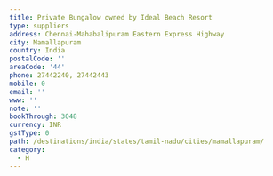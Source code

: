 ```yaml
---
title: Private Bungalow owned by Ideal Beach Resort
type: suppliers
address: Chennai-Mahabalipuram Eastern Express Highway
city: Mamallapuram
country: India
postalCode: ''
areaCode: '44'
phone: 27442240, 27442443
mobile: 0
email: ''
www: ''
note: ''
bookThrough: 3048
currency: INR
gstType: 0
path: /destinations/india/states/tamil-nadu/cities/mamallapuram/
category:
  - H
---
```


